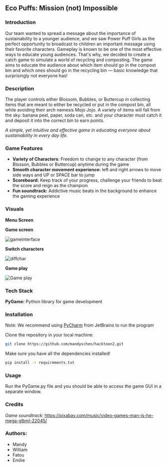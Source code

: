 ## Eco Puffs: Mission (not) Impossible

### Introduction
Our team wanted to spread a message about the importance of sustainability to a younger audience, and we saw Power Puff Girls as the perfect opportunity to broadcast to children an important message using their favorite characters.
Gameplay is known to be one of the most effective ways to educate young audiences. That's why, we decided to create a catch game to simulate a world of recycling and composting. The game aims to educate the audience about which item should go in the compost bin and which ones should go in the recycling bin — basic knowledge that surprisingly not everyone has! 

### Description
The player controls either Blossom, Bubbles, or Buttercup in collecting items that are meant to either be recycled or put in the compost bin, all while avoiding their arch nemesis Mojo Jojo.
A variety of items will fall from the sky: banana peel, paper, soda can, etc. and your character must catch it and deposit it into the correct bin to earn points.

_A simple, yet intuitive and effective game in educating everyone about sustainability in every day life._

### Game Features
- **Variety of Characters**: Freedom to change to any character (from Blosson, Bubbles or Buttercup) anytime during the game
- **Smooth character movement experience:** left and right arrows to move side ways and UP or SPACE bar to jump
- **Scoreboard:** Keep track of your progress, challenge your friends to beat the score and reign as the champion
- **Fun soundtrack:** Addictive music beats in the background to enhance the gaming experience

### Visuals
**Menu Screen**

**Game screen**

![gameinterface](https://user-images.githubusercontent.com/68432655/190902034-82dc04b5-8549-4ddf-8c3b-d7aa9c008718.png)

**Switch characters**

![diffchar](https://user-images.githubusercontent.com/68432655/190902032-55ce161d-48b2-4cd9-b8ba-9c3ea02eb633.png)

**Game play**

![Game play](https://user-images.githubusercontent.com/68432655/190902014-471aca34-4bd7-4d36-bfd8-dea23bed9a95.gif)

### Tech Stack
**PyGame:** Python library for game development

### Installation
Note: We recommend using [PyCharm](https://www.jetbrains.com/pycharm/) from JetBrains to run the program

Clone the repository in your local machine:

```bash
git clone https://github.com/mandyschen/hacktoon2.git
```

Make sure you have all the dependencies installed! 

```bash
pip install -r requirements.txt
```

### Usage

Run the PyGame.py file and you should be able to access the game GUI in a separate window.

### Credits
_Game soundtrack:_ https://pixabay.com/music/video-games-man-is-he-mega-glbml-22045/

### Authors:
- Mandy
- William
- Fatou
- Emilie
